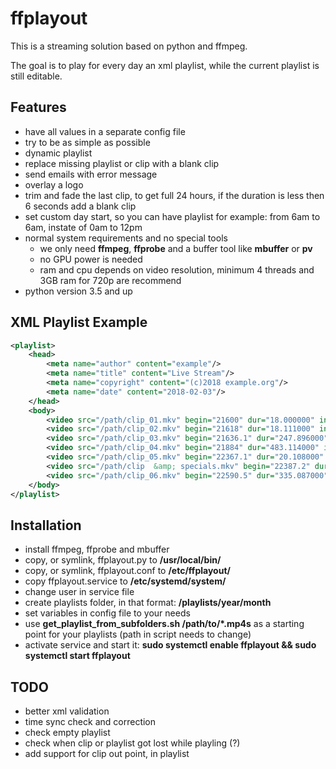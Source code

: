 **ffplayout**
================


This is a streaming solution based on python and ffmpeg.

The goal is to play for every day an xml playlist, while the current playlist is still editable.


Features
-----

- have all values in a separate config file
- try to be as simple as possible
- dynamic playlist
- replace missing playlist or clip with a blank clip
- send emails with error message
- overlay a logo
- trim and fade the last clip, to get full 24 hours, if the duration is less then 6 seconds add a blank clip
- set custom day start, so you can have playlist for example: from 6am to 6am, instate of 0am to 12pm
- normal system requirements and no special tools
    - we only need **ffmpeg**, **ffprobe** and a buffer tool like **mbuffer** or **pv**
    - no GPU power is needed
    - ram and cpu depends on video resolution, minimum 4 threads and 3GB ram for 720p are recommend
- python version 3.5 and up

XML Playlist Example
-----

```xml
<playlist>
    <head>
		<meta name="author" content="example"/>
		<meta name="title" content="Live Stream"/>
		<meta name="copyright" content="(c)2018 example.org"/>
		<meta name="date" content="2018-02-03"/>
	</head>
	<body>
    	<video src="/path/clip_01.mkv" begin="21600" dur="18.000000" in="0.00" out="18.000000"/>
    	<video src="/path/clip_02.mkv" begin="21618" dur="18.111000" in="0.00" out="18.111000"/>
    	<video src="/path/clip_03.mkv" begin="21636.1" dur="247.896000" in="0.00" out="247.896000"/>
    	<video src="/path/clip_04.mkv" begin="21884" dur="483.114000" in="0.00" out="483.114000"/>
    	<video src="/path/clip_05.mkv" begin="22367.1" dur="20.108000" in="0.00" out="20.108000"/>
    	<video src="/path/clip  &amp; specials.mkv" begin="22387.2" dur="203.290000" in="0.00" out="203.290000"/>
    	<video src="/path/clip_06.mkv" begin="22590.5" dur="335.087000" in="300.00" out="335.087000"/>
    </body>
</playlist>
```

Installation
-----
- install ffmpeg, ffprobe and mbuffer
- copy, or symlink, ffplayout.py to **/usr/local/bin/**
- copy, or symlink, ffplayout.conf to **/etc/ffplayout/**
- copy ffplayout.service to **/etc/systemd/system/**
- change user in service file
- create playlists folder, in that format: **/playlists/year/month**
- set variables in config file to your needs
- use **get_playlist_from_subfolders.sh /path/to/*.mp4s** as a starting point for your playlists (path in script needs to change)
- activate service and start it: **sudo systemctl enable ffplayout && sudo systemctl start ffplayout**




TODO
-----
- better xml validation
- time sync check and correction
- check empty playlist
- check when clip or playlist got lost while playling (?)
- add support for clip out point, in playlist
